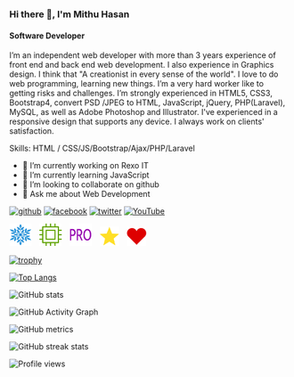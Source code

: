 
### Hi there 👋, I'm Mithu Hasan
#### Software Developer


I’m an independent web developer with more than 3 years experience of front end and back end web development. I also experience in Graphics design. I think that "A creationist in every sense of the world". I love to do web programming, learning new things. I’m a very hard worker like to getting risks and challenges. I’m strongly experienced in HTML5, CSS3, Bootstrap4, convert PSD /JPEG to HTML, JavaScript, jQuery, PHP(Laravel), MySQL, as well as Adobe Photoshop and Illustrator. I've experienced in a responsive design that supports any device. I always work on clients' satisfaction.

Skills: HTML / CSS/JS/Bootstrap/Ajax/PHP/Laravel

- 🔭 I’m currently working on Rexo IT 
- 🌱 I’m currently learning JavaScript 
- 👯 I’m looking to collaborate on github 
- 💬 Ask me about Web Development 


[<img src='https://cdn.jsdelivr.net/npm/simple-icons@3.0.1/icons/github.svg' alt='github' height='40'>](https://github.com/EngineerMithu)  [<img src='https://cdn.jsdelivr.net/npm/simple-icons@3.0.1/icons/facebook.svg' alt='facebook' height='40'>](https://www.facebook.com/ektiyaswahid)  [<img src='https://cdn.jsdelivr.net/npm/simple-icons@3.0.1/icons/twitter.svg' alt='twitter' height='40'>](https://twitter.com/engineermithu)  [<img src='https://cdn.jsdelivr.net/npm/simple-icons@3.0.1/icons/youtube.svg' alt='YouTube' height='40'>](https://www.youtube.com/channel/EngineerMithu)  

<a href='https://archiveprogram.github.com/'><img src='https://raw.githubusercontent.com/acervenky/animated-github-badges/master/assets/acbadge.gif' width='40' height='40'></a> <a href='https://docs.github.com/en/developers'><img src='https://raw.githubusercontent.com/acervenky/animated-github-badges/master/assets/devbadge.gif' width='40' height='40'></a> <a href='https://github.com/pricing'><img src='https://raw.githubusercontent.com/acervenky/animated-github-badges/master/assets/pro.gif' width='40' height='40'></a> <a href='https://stars.github.com/'><img src='https://raw.githubusercontent.com/acervenky/animated-github-badges/master/assets/starbadge.gif' width='35' height='35'></a> <a href='https://docs.github.com/en/github/supporting-the-open-source-community-with-github-sponsors'><img src='https://raw.githubusercontent.com/acervenky/animated-github-badges/master/assets/sponsorbadge.gif' width='35' height='35'></a> 

[![trophy](https://github-profile-trophy.vercel.app/?username=EngineerMithu)](https://github.com/ryo-ma/github-profile-trophy)

[![Top Langs](https://github-readme-stats.vercel.app/api/top-langs/?username=EngineerMithu)](https://github.com/anuraghazra/github-readme-stats)

![GitHub stats](https://github-readme-stats.vercel.app/api?username=EngineerMithu&show_icons=true&count_private=true)  

![GitHub Activity Graph](https://activity-graph.herokuapp.com/graph?username=EngineerMithu)  

![GitHub metrics](https://metrics.lecoq.io/EngineerMithu)  

![GitHub streak stats](https://github-readme-streak-stats.herokuapp.com/?user=EngineerMithu)  

![Profile views](https://gpvc.arturio.dev/EngineerMithu)  
